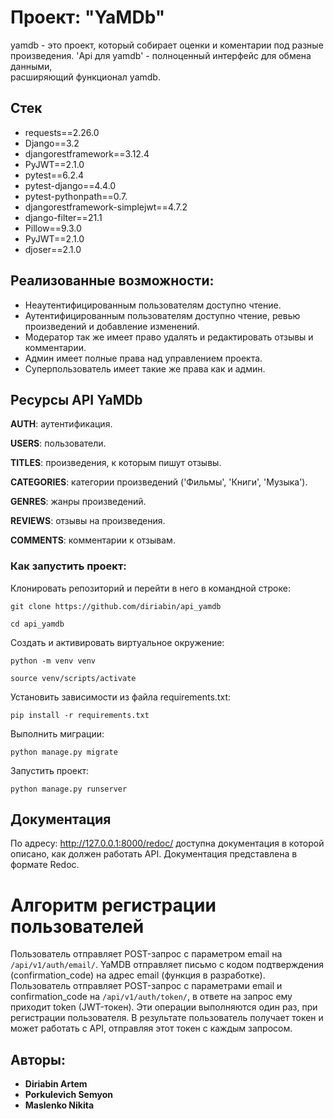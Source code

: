 # Проект: "YaMDb"
yamdb - это проект, который собирает оценки и коментарии под разные произведения. 'Api для yamdb' - полноценный интерфейс для обмена данными,  
расширяющий функционал yamdb.

## Стек
* requests==2.26.0
* Django==3.2
* djangorestframework==3.12.4
* PyJWT==2.1.0
* pytest==6.2.4
* pytest-django==4.4.0
* pytest-pythonpath==0.7.
* djangorestframework-simplejwt==4.7.2
* django-filter==21.1
* Pillow==9.3.0
* PyJWT==2.1.0
* djoser==2.1.0

## Реализованные возможности:
* Неаутентифицированным пользователям доступно чтение.
* Аутентифицированным пользователям доступно чтение, ревью произведений и добавление изменений.
* Модератор так же имеет право удалять и редактировать отзывы и комментарии.
* Админ имеет полные права над управлением проекта.
* Суперпользователь имеет такие же права как и админ.

## Ресурсы API YaMDb
**AUTH**: аутентификация.

**USERS**: пользователи.

**TITLES**: произведения, к которым пишут отзывы.

**CATEGORIES**: категории произведений ('Фильмы', 'Книги', 'Музыка').

**GENRES**: жанры произведений.

**REVIEWS**: отзывы на произведения.

**COMMENTS**: комментарии к отзывам.

### Как запустить проект: 
 
Клонировать репозиторий и перейти в него в командной строке: 
 
``` 
git clone https://github.com/diriabin/api_yamdb
``` 
 
``` 
cd api_yamdb
``` 
 
Cоздать и активировать виртуальное окружение: 
 
``` 
python -m venv venv 
``` 
 
``` 
source venv/scripts/activate 
``` 
 
Установить зависимости из файла requirements.txt: 
 
``` 
pip install -r requirements.txt 
``` 
 
Выполнить миграции: 
 
``` 
python manage.py migrate 
``` 
 
Запустить проект: 
 
``` 
python manage.py runserver 
``` 
## Документация 
 
По адресу:  http://127.0.0.1:8000/redoc/ доступна документация в которой  
описано, как должен работать API. Документация представлена в формате Redoc.


# Алгоритм регистрации пользователей
Пользователь отправляет POST-запрос с параметром email на `/api/v1/auth/email/`.
YaMDB отправляет письмо с кодом подтверждения (confirmation_code) на адрес email (функция в разработке).
Пользователь отправляет POST-запрос с параметрами email и confirmation_code на `/api/v1/auth/token/`, в ответе на запрос ему приходит token (JWT-токен).
Эти операции выполняются один раз, при регистрации пользователя. В результате пользователь получает токен и может работать с API, отправляя этот токен с каждым запросом.

## Авторы: 
* **Diriabin Artem**
* **Porkulevich Semyon**
* **Maslenko Nikita**


